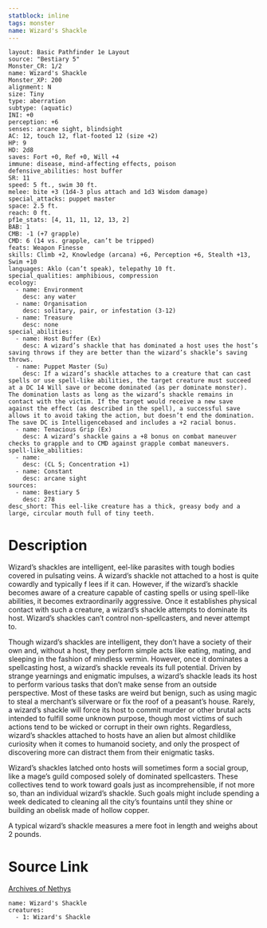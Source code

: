 ```yaml
---
statblock: inline
tags: monster
name: Wizard's Shackle
---
```

```statblock
layout: Basic Pathfinder 1e Layout
source: "Bestiary 5"
Monster_CR: 1/2
name: Wizard's Shackle
Monster_XP: 200
alignment: N
size: Tiny
type: aberration
subtype: (aquatic)
INI: +0
perception: +6
senses: arcane sight, blindsight
AC: 12, touch 12, flat-footed 12 (size +2)
HP: 9
HD: 2d8
saves: Fort +0, Ref +0, Will +4
immune: disease, mind-affecting effects, poison
defensive_abilities: host buffer
SR: 11
speed: 5 ft., swim 30 ft.
melee: bite +3 (1d4-3 plus attach and 1d3 Wisdom damage)
special_attacks: puppet master
space: 2.5 ft.
reach: 0 ft.
pf1e_stats: [4, 11, 11, 12, 13, 2]
BAB: 1
CMB: -1 (+7 grapple)
CMD: 6 (14 vs. grapple, can’t be tripped)
feats: Weapon Finesse
skills: Climb +2, Knowledge (arcana) +6, Perception +6, Stealth +13, Swim +10
languages: Aklo (can’t speak), telepathy 10 ft.
special_qualities: amphibious, compression
ecology:
  - name: Environment
    desc: any water
  - name: Organisation
    desc: solitary, pair, or infestation (3-12)
  - name: Treasure
    desc: none
special_abilities:
  - name: Host Buffer (Ex)
    desc: A wizard’s shackle that has dominated a host uses the host’s saving throws if they are better than the wizard’s shackle’s saving throws.
  - name: Puppet Master (Su)
    desc: If a wizard’s shackle attaches to a creature that can cast spells or use spell-like abilities, the target creature must succeed at a DC 14 Will save or become dominated (as per dominate monster). The domination lasts as long as the wizard’s shackle remains in contact with the victim. If the target would receive a new save against the effect (as described in the spell), a successful save allows it to avoid taking the action, but doesn’t end the domination. The save DC is Intelligencebased and includes a +2 racial bonus.
  - name: Tenacious Grip (Ex)
    desc: A wizard’s shackle gains a +8 bonus on combat maneuver checks to grapple and to CMD against grapple combat maneuvers.
spell-like_abilities:
  - name:
    desc: (CL 5; Concentration +1)
  - name: Constant
    desc: arcane sight
sources:
  - name: Bestiary 5
    desc: 278
desc_short: This eel-like creature has a thick, greasy body and a large, circular mouth full of tiny teeth.
```
# Description
Wizard’s shackles are intelligent, eel-like parasites with tough bodies covered in pulsating veins. A wizard’s shackle not attached to a host is quite cowardly and typically f lees if it can. However, if the wizard’s shackle becomes aware of a creature capable of casting spells or using spell-like abilities, it becomes extraordinarily aggressive. Once it establishes physical contact with such a creature, a wizard’s shackle attempts to dominate its host. Wizard’s shackles can’t control non-spellcasters, and never attempt to.

 Though wizard’s shackles are intelligent, they don’t have a society of their own and, without a host, they perform simple acts like eating, mating, and sleeping in the fashion of mindless vermin. However, once it dominates a spellcasting host, a wizard’s shackle reveals its full potential. Driven by strange yearnings and enigmatic impulses, a wizard’s shackle leads its host to perform various tasks that don’t make sense from an outside perspective. Most of these tasks are weird but benign, such as using magic to steal a merchant’s silverware or fix the roof of a peasant’s house. Rarely, a wizard’s shackle will force its host to commit murder or other brutal acts intended to fulfill some unknown purpose, though most victims of such actions tend to be wicked or corrupt in their own rights. Regardless, wizard’s shackles attached to hosts have an alien but almost childlike curiosity when it comes to humanoid society, and only the prospect of discovering more can distract them from their enigmatic tasks.

 Wizard’s shackles latched onto hosts will sometimes form a social group, like a mage’s guild composed solely of dominated spellcasters. These collectives tend to work toward goals just as incomprehensible, if not more so, than an individual wizard’s shackle. Such goals might include spending a week dedicated to cleaning all the city’s fountains until they shine or building an obelisk made of hollow copper.

 A typical wizard’s shackle measures a mere foot in length and weighs about 2 pounds.
# Source Link
[Archives of Nethys](https://aonprd.com/MonsterDisplay.aspx?ItemName=Wizard%27s%20Shackle)
```encounter-table
name: Wizard's Shackle
creatures:
  - 1: Wizard's Shackle
```

